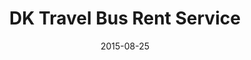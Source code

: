 ---
layout: post
title: DK Travel Bus Rent Service
date: 2015-08-25
duration: 2015.04 - 2015.08
image: /assets/img/projects/dkbus.jpg
link: http://dkbus.fi/
description: This single page application is the offical website of DK travel bus rent service. I was hired to design and develop it with Firebase, AngularJS, Lumx, Bootstrap, Yeoman, Grunt and Bower.
categories: [project]
tags: [project]
---